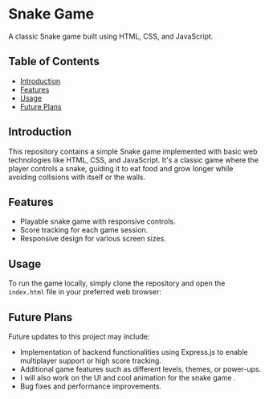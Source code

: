 # Snake Game



A classic Snake game built using HTML, CSS, and JavaScript.

## Table of Contents

- [Introduction](#introduction)
- [Features](#features)
- [Usage](#usage)
- [Future Plans](#future-plans)


## Introduction

This repository contains a simple Snake game implemented with basic web technologies like HTML, CSS, and JavaScript. It's a classic game where the player controls a snake, guiding it to eat food and grow longer while avoiding collisions with itself or the walls.

## Features

- Playable snake game with responsive controls.
- Score tracking for each game session.
- Responsive design for various screen sizes.

## Usage

To run the game locally, simply clone the repository and open the `index.html` file in your preferred web browser:

## Future Plans

Future updates to this project may include:

- Implementation of backend functionalities using Express.js to enable multiplayer support or high score tracking.
- Additional game features such as different levels, themes, or power-ups.
- I will also work on the UI and cool animation for the snake game .
- Bug fixes and performance improvements.
